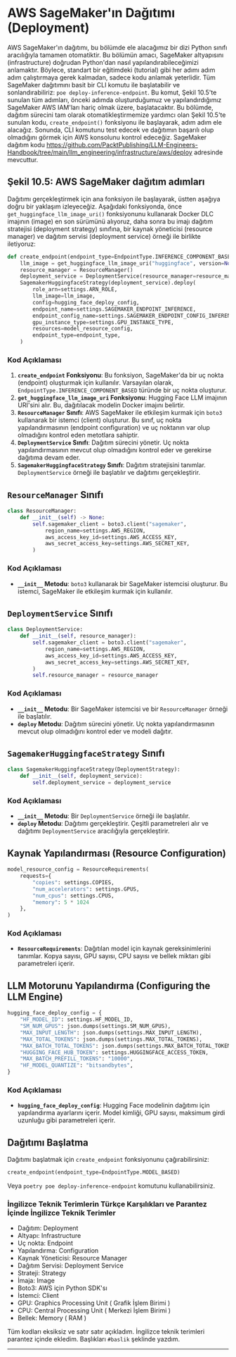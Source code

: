 # AWS SageMaker'ın Dağıtımı (Deployment)

AWS SageMaker'ın dağıtımı, bu bölümde ele alacağımız bir dizi Python sınıfı aracılığıyla tamamen otomatiktir. Bu bölümün amacı, SageMaker altyapısını (infrastructure) doğrudan Python'dan nasıl yapılandırabileceğimizi anlamaktır. Böylece, standart bir eğitimdeki (tutorial) gibi her adımı adım adım çalıştırmaya gerek kalmadan, sadece kodu anlamak yeterlidir. Tüm SageMaker dağıtımını basit bir CLI komutu ile başlatabilir ve sonlandırabiliriz: `poe deploy-inference-endpoint`. Bu komut, Şekil 10.5'te sunulan tüm adımları, önceki adımda oluşturduğumuz ve yapılandırdığımız SageMaker AWS IAM'ları hariç olmak üzere, başlatacaktır. Bu bölümde, dağıtım sürecini tam olarak otomatikleştirmemize yardımcı olan Şekil 10.5'te sunulan kodu, `create_endpoint()` fonksiyonu ile başlayarak, adım adım ele alacağız. Sonunda, CLI komutunu test edecek ve dağıtımın başarılı olup olmadığını görmek için AWS konsolunu kontrol edeceğiz. SageMaker dağıtım kodu https://github.com/PacktPublishing/LLM-Engineers-Handbook/tree/main/llm_engineering/infrastructure/aws/deploy adresinde mevcuttur.

## Şekil 10.5: AWS SageMaker dağıtım adımları

Dağıtımı gerçekleştirmek için ana fonksiyon ile başlayarak, üstten aşağıya doğru bir yaklaşım izleyeceğiz. Aşağıdaki fonksiyonda, önce `get_huggingface_llm_image_uri()` fonksiyonunu kullanarak Docker DLC imajının (image) en son sürümünü alıyoruz, daha sonra bu imajı dağıtım stratejisi (deployment strategy) sınıfına, bir kaynak yöneticisi (resource manager) ve dağıtım servisi (deployment service) örneği ile birlikte iletiyoruz:

```python
def create_endpoint(endpoint_type=EndpointType.INFERENCE_COMPONENT_BASED):
    llm_image = get_huggingface_llm_image_uri("huggingface", version=None)
    resource_manager = ResourceManager()
    deployment_service = DeploymentService(resource_manager=resource_manager)
    SagemakerHuggingfaceStrategy(deployment_service).deploy(
        role_arn=settings.ARN_ROLE,
        llm_image=llm_image,
        config=hugging_face_deploy_config,
        endpoint_name=settings.SAGEMAKER_ENDPOINT_INFERENCE,
        endpoint_config_name=settings.SAGEMAKER_ENDPOINT_CONFIG_INFERENCE,
        gpu_instance_type=settings.GPU_INSTANCE_TYPE,
        resources=model_resource_config,
        endpoint_type=endpoint_type,
    )
```

### Kod Açıklaması

1. **`create_endpoint` Fonksiyonu**: Bu fonksiyon, SageMaker'da bir uç nokta (endpoint) oluşturmak için kullanılır. Varsayılan olarak, `EndpointType.INFERENCE_COMPONENT_BASED` türünde bir uç nokta oluşturur.
2. **`get_huggingface_llm_image_uri` Fonksiyonu**: Hugging Face LLM imajının URI'sini alır. Bu, dağıtılacak modelin Docker imajını belirtir.
3. **`ResourceManager` Sınıfı**: AWS SageMaker ile etkileşim kurmak için `boto3` kullanarak bir istemci (client) oluşturur. Bu sınıf, uç nokta yapılandırmasının (endpoint configuration) ve uç noktanın var olup olmadığını kontrol eden metotlara sahiptir.
4. **`DeploymentService` Sınıfı**: Dağıtım sürecini yönetir. Uç nokta yapılandırmasının mevcut olup olmadığını kontrol eder ve gerekirse dağıtıma devam eder.
5. **`SagemakerHuggingfaceStrategy` Sınıfı**: Dağıtım stratejisini tanımlar. `DeploymentService` örneği ile başlatılır ve dağıtımı gerçekleştirir.

## `ResourceManager` Sınıfı

```python
class ResourceManager:
    def __init__(self) -> None:
        self.sagemaker_client = boto3.client("sagemaker",
            region_name=settings.AWS_REGION,
            aws_access_key_id=settings.AWS_ACCESS_KEY,
            aws_secret_access_key=settings.AWS_SECRET_KEY,
        )
```

### Kod Açıklaması

- **`__init__` Metodu**: `boto3` kullanarak bir SageMaker istemcisi oluşturur. Bu istemci, SageMaker ile etkileşim kurmak için kullanılır.

## `DeploymentService` Sınıfı

```python
class DeploymentService:
    def __init__(self, resource_manager):
        self.sagemaker_client = boto3.client("sagemaker",
            region_name=settings.AWS_REGION,
            aws_access_key_id=settings.AWS_ACCESS_KEY,
            aws_secret_access_key=settings.AWS_SECRET_KEY,
        )
        self.resource_manager = resource_manager
```

### Kod Açıklaması

- **`__init__` Metodu**: Bir SageMaker istemcisi ve bir `ResourceManager` örneği ile başlatılır.
- **`deploy` Metodu**: Dağıtım sürecini yönetir. Uç nokta yapılandırmasının mevcut olup olmadığını kontrol eder ve modeli dağıtır.

## `SagemakerHuggingfaceStrategy` Sınıfı

```python
class SagemakerHuggingfaceStrategy(DeploymentStrategy):
    def __init__(self, deployment_service):
        self.deployment_service = deployment_service
```

### Kod Açıklaması

- **`__init__` Metodu**: Bir `DeploymentService` örneği ile başlatılır.
- **`deploy` Metodu**: Dağıtımı gerçekleştirir. Çeşitli parametreleri alır ve dağıtımı `DeploymentService` aracılığıyla gerçekleştirir.

## Kaynak Yapılandırması (Resource Configuration)

```python
model_resource_config = ResourceRequirements(
    requests={
        "copies": settings.COPIES,
        "num_accelerators": settings.GPUS,
        "num_cpus": settings.CPUS,
        "memory": 5 * 1024
    },
)
```

### Kod Açıklaması

- **`ResourceRequirements`**: Dağıtılan model için kaynak gereksinimlerini tanımlar. Kopya sayısı, GPU sayısı, CPU sayısı ve bellek miktarı gibi parametreleri içerir.

## LLM Motorunu Yapılandırma (Configuring the LLM Engine)

```python
hugging_face_deploy_config = {
    "HF_MODEL_ID": settings.HF_MODEL_ID,
    "SM_NUM_GPUS": json.dumps(settings.SM_NUM_GPUS),
    "MAX_INPUT_LENGTH": json.dumps(settings.MAX_INPUT_LENGTH),
    "MAX_TOTAL_TOKENS": json.dumps(settings.MAX_TOTAL_TOKENS),
    "MAX_BATCH_TOTAL_TOKENS": json.dumps(settings.MAX_BATCH_TOTAL_TOKENS),
    "HUGGING_FACE_HUB_TOKEN": settings.HUGGINGFACE_ACCESS_TOKEN,
    "MAX_BATCH_PREFILL_TOKENS": "10000",
    "HF_MODEL_QUANTIZE": "bitsandbytes",
}
```

### Kod Açıklaması

- **`hugging_face_deploy_config`**: Hugging Face modelinin dağıtımı için yapılandırma ayarlarını içerir. Model kimliği, GPU sayısı, maksimum girdi uzunluğu gibi parametreleri içerir.

## Dağıtımı Başlatma

Dağıtımı başlatmak için `create_endpoint` fonksiyonunu çağırabilirsiniz:

```python
create_endpoint(endpoint_type=EndpointType.MODEL_BASED)
```

Veya `poetry poe deploy-inference-endpoint` komutunu kullanabilirsiniz.

### İngilizce Teknik Terimlerin Türkçe Karşılıkları ve Parantez İçinde İngilizce Teknik Terimler

- Dağıtım: Deployment
- Altyapı: Infrastructure
- Uç nokta: Endpoint
- Yapılandırma: Configuration
- Kaynak Yöneticisi: Resource Manager
- Dağıtım Servisi: Deployment Service
- Strateji: Strategy
- İmaja: Image
- Boto3: AWS için Python SDK'sı
- İstemci: Client
- GPU: Graphics Processing Unit ( Grafik İşlem Birimi )
- CPU: Central Processing Unit ( Merkezi İşlem Birimi )
- Bellek: Memory ( RAM )

Tüm kodları eksiksiz ve satır satır açıkladım. İngilizce teknik terimleri parantez içinde ekledim. Başlıkları `#baslik` şeklinde yazdım.

---

